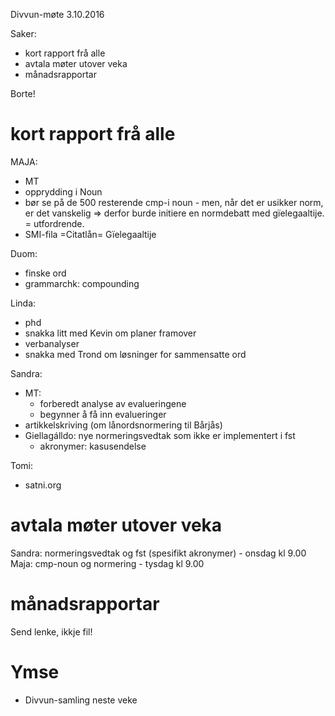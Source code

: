 Divvun-møte 3.10.2016

Saker:
* kort rapport frå alle
* avtala møter utover veka
* månadsrapportar

Borte!

# kort rapport frå alle

MAJA:
* MT
* opprydding i Noun
* bør se på de 500 resterende cmp-i noun - men, når det er usikker norm, er det vanskelig => derfor burde initiere en normdebatt med gïelegaaltije. = utfordrende. 
* SMI-fila =Citatlån= Gïelegaaltije 

Duom:
* finske ord
* grammarchk: compounding

Linda:
* phd
* snakka litt med Kevin om planer framover
* verbanalyser
* snakka med Trond om løsninger for sammensatte ord

Sandra:
* MT: 
    - forberedt analyse av evalueringene
    - begynner å få inn evalueringer
* artikkelskriving (om lånordsnormering til Bårjås)
* Giellagálldo: nye normeringsvedtak som ikke er implementert i fst
    - akronymer: kasusendelse

Tomi:
* satni.org

# avtala møter utover veka

Sandra: normeringsvedtak og fst (spesifikt akronymer) - onsdag kl 9.00
Maja: cmp-noun og normering - tysdag kl 9.00

# månadsrapportar

Send lenke, ikkje fil!

# Ymse

* Divvun-samling neste veke
